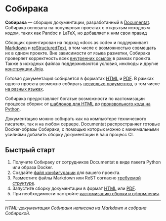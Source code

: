 # Собирака

**Собирака** — сборщик документации, разработанный в [Documentat](https://documentat.io/). Собирака основана на популярных проектах с открытым исходным кодом, таких как Pandoc и LaTeX, но добавляет к ним свои правид

Сборщик ориентирован на подход «docs as code» и поддерживает [Markdown](1-overview/91-markdown.md) и [reStructuredText](1-overview/92-rest.md), в том числе с возможностью совмещать их в одном проекте. Вне зависимости от языка разметки, Собирака проверяет корректность всех [внутренних ссылок](2-syntax/1-links.md) в рамках проекта. Также в исходных файлах поддерживаются условия, инклюды и другие [конструкции Jinja](2-syntax/2-jinja.md).

Готовая документация собирается в форматах [HTML](3-run/1-html.md) и [PDF](3-run/2-pdf.md). В рамках одного проекта возможно собирать [несколько документов](1-overview/01-terms.md), в том числе [на разных языках](1-overview/03-multilang.md).

Собирака предоставляет богатые возможности по кастомизации процесса сборки: от [шаблонов для HTML](4-customization/1-html.md#template) до [произвольного кода на Python](5-reference/4-plugin-api.md).

Документацию можно собирать как на компьютере технического писателя, так и на любом сервере. Documentat распространяет готовые Docker-образы Собираки, с помощью которых можно с минимальными усилиями добавить сборку документации в ваш процесс CI.

## Быстрый старт

1. Получите Собираку от сотрудников Documentat в виде пакета Python или образа Docker.
1. Создайте [файл конфигурации](5-reference/1-configuration.md) для вашего проекта.
1. Разместите файлы Markdown или ReST согласно [требуемой структуре](1-overview/02-structure.md).
1. Запустите сборку документации в формат [HTML](3-run/1-html.md) или [PDF](3-run/2-pdf.md).
1. При необходимости настройте [кастомизацию сборки и оформления](4-customization/).

----

_HTML-документация Собираки написана на Markdown и собрана Собиракой._
